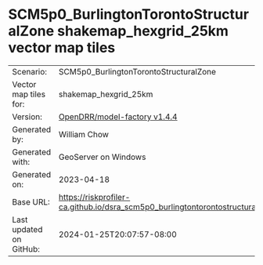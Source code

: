 # SCM5p0_BurlingtonTorontoStructuralZone shakemap_hexgrid_25km vector map tiles

|    			|			|
| --------------------- | --------------------- |
| Scenario:		| SCM5p0_BurlingtonTorontoStructuralZone		|
| Vector map tiles for:	| shakemap_hexgrid_25km		|
| Version:		| [OpenDRR/model-factory v1.4.4](https://github.com/OpenDRR/model-factory/releases/tag/v1.4.4)	|
| Generated by:		| William Chow	|
| Generated with:	| GeoServer on Windows	|
| Generated on:		| 2023-04-18	|
| Base URL:		| <https://riskprofiler-ca.github.io/dsra_scm5p0_burlingtontorontostructuralzone_shakemap_hexgrid_25km/> |
| Last updated on GitHub: | 2024-01-25T20:07:57-08:00 |

